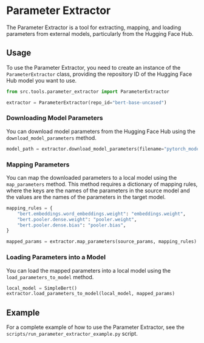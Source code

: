 # Parameter Extractor

The Parameter Extractor is a tool for extracting, mapping, and loading parameters from external models, particularly from the Hugging Face Hub.

## Usage

To use the Parameter Extractor, you need to create an instance of the `ParameterExtractor` class, providing the repository ID of the Hugging Face Hub model you want to use.

```python
from src.tools.parameter_extractor import ParameterExtractor

extractor = ParameterExtractor(repo_id="bert-base-uncased")
```

### Downloading Model Parameters

You can download model parameters from the Hugging Face Hub using the `download_model_parameters` method.

```python
model_path = extractor.download_model_parameters(filename="pytorch_model.bin")
```

### Mapping Parameters

You can map the downloaded parameters to a local model using the `map_parameters` method. This method requires a dictionary of mapping rules, where the keys are the names of the parameters in the source model and the values are the names of the parameters in the target model.

```python
mapping_rules = {
    "bert.embeddings.word_embeddings.weight": "embeddings.weight",
    "bert.pooler.dense.weight": "pooler.weight",
    "bert.pooler.dense.bias": "pooler.bias",
}

mapped_params = extractor.map_parameters(source_params, mapping_rules)
```

### Loading Parameters into a Model

You can load the mapped parameters into a local model using the `load_parameters_to_model` method.

```python
local_model = SimpleBert()
extractor.load_parameters_to_model(local_model, mapped_params)
```

## Example

For a complete example of how to use the Parameter Extractor, see the `scripts/run_parameter_extractor_example.py` script.
